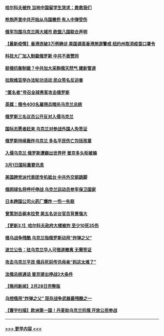 #### [哈尔科夫被炸 当地中国留学生哭求：救救我们](../pages/prog202/a103361261.md?t=03020150) 
#### [枪炮声里中共开始从乌国撤侨 有人中弹受伤](../pages/prog202/a103361321.md?t=03020150) 
#### [俄军包围乌克兰两大城市 欧盟八国联合声明](../pages/prog202/a103361364.md?t=03020150) 
#### [【最新疫情】香港连破3万例确诊 美国调高香港旅游警戒 纽约州取消疫苗口罩令](../pages/prog202/a103361344.md?t=03020150) 
#### [科技大厂加入制裁俄罗斯 中共不表赞同](../pages/prog202/a103361333.md?t=03020150) 
#### [挺俄抗衡制裁？中共加大采购俄天然气 建新管道](../pages/prog202/a103361201.md?t=03020150) 
#### [拉脱维亚举办法轮功活动 民众签名反迫害](../pages/prog202/a103361187.md?t=03020150) 
#### [“匿名者”号召全球黑客攻击俄罗斯](../pages/prog202/a103361071.md?t=03020150) 
#### [英媒：俄令400名雇佣兵暗杀乌克兰总统](../pages/prog202/a103361082.md?t=03020150) 
#### [俄罗斯三名议员公开反对入侵乌克兰](../pages/prog202/a103361099.md?t=03020150) 
#### [国际志愿者赶来 乌克兰对参战外国人免签证](../pages/prog202/a103361089.md?t=03020150) 
#### [俄罗斯持续轰炸乌克兰 多名平民伤亡包括孩童](../pages/prog202/a103361053.md?t=03020150) 
#### [入侵乌克兰 俄罗斯遭踢出世界杯 普京多头衔被摘](../pages/prog202/a103361001.md?t=03020150) 
#### [3月1日国际重要讯息](../pages/prog202/a103361005.md?t=03020150) 
#### [美国跨党派代表团专机抵台 中共外交部跳脚](../pages/prog202/a103360938.md?t=03020150) 
#### [俄网球名将呼吁停战 乌克兰运动员参军保卫国家](../pages/prog202/a103360849.md?t=03020150) 
#### [日本跨国公司火药厂爆炸 一伤一失联](../pages/prog202/a103360941.md?t=03020150) 
#### [曾策划击毙本拉登 美五名访台官员背景强大](../pages/prog202/a103360930.md?t=03020150) 
#### [【更新3.1】哈尔科夫政府大楼被炸 至少10死35伤](../pages/prog202/a103360573.md?t=03020150) 
#### [俄乌战争残酷 乌克兰指俄罗斯动用“炸弹之父”](../pages/prog202/a103360895.md?t=03020150) 
#### [波兰公告：驻乌克兰华人可借道撤离 无需签证](../pages/prog202/a103360882.md?t=03020150) 
#### [攻击乌克兰平民 俄兵死前传讯母亲“妈这太难了”](../pages/prog202/a103360887.md?t=03020150) 
#### [法俄总统通话 普京提出停战3大条件](../pages/prog202/a103360878.md?t=03020150) 
#### [【晚间新闻】2月28日完整版](../pages/prog202/a103360726.md?t=03020150) 
#### [乌控俄用“炸弹之父” 现存战争武器最残酷之一](../pages/prog202/a103360853.md?t=03020150) 
#### [【寰宇扫描】欧洲第一国！丹麦助乌克兰抗俄 开放公民参战](../pages/prog202/a103360608.md?t=03020150) 

----
#### [ >>> 更早内容 <<< ](../indexes/prog202-earlier.md)
